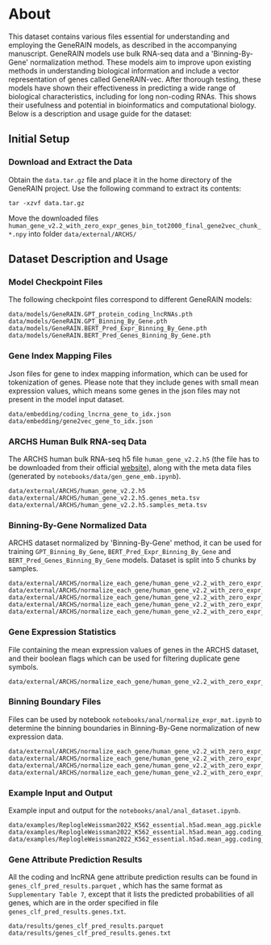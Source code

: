 # About

This dataset contains various files essential for understanding and employing the GeneRAIN models, as described in the accompanying manuscript. GeneRAIN models use bulk RNA-seq data and a 'Binning-By-Gene' normalization method. These models aim to improve upon existing methods in understanding biological information and include a vector representation of genes called GeneRAIN-vec. After thorough testing, these models have shown their effectiveness in predicting a wide range of biological characteristics, including for long non-coding RNAs. This shows their usefulness and potential in bioinformatics and computational biology. Below is a description and usage guide for the dataset:


## Initial Setup

### Download and Extract the Data
Obtain the `data.tar.gz` file and place it in the home directory of the GeneRAIN project. Use the following command to extract its contents:


	tar -xzvf data.tar.gz

Move the downloaded files `human_gene_v2.2_with_zero_expr_genes_bin_tot2000_final_gene2vec_chunk_*.npy` into folder `data/external/ARCHS/`
## Dataset Description and Usage

### Model Checkpoint Files
The following checkpoint files correspond to different GeneRAIN models:

	data/models/GeneRAIN.GPT_protein_coding_lncRNAs.pth
	data/models/GeneRAIN.GPT_Binning_By_Gene.pth
	data/models/GeneRAIN.BERT_Pred_Expr_Binning_By_Gene.pth
	data/models/GeneRAIN.BERT_Pred_Genes_Binning_By_Gene.pth

### Gene Index Mapping Files
Json files for gene to index mapping information, which can be used for tokenization of genes. Please note that they include genes with small mean expression values, which means some genes in the json files may not present in the model input dataset.

	data/embedding/coding_lncrna_gene_to_idx.json
	data/embedding/gene2vec_gene_to_idx.json
	
### ARCHS Human Bulk RNA-seq Data
The ARCHS human bulk RNA-seq h5 file `human_gene_v2.2.h5` (the file has to be downloaded from their official [website](https://maayanlab.cloud/archs4/download.html)),  along with the meta data files (generated by `notebooks/data/gen_gene_emb.ipynb`). 

	data/external/ARCHS/human_gene_v2.2.h5
	data/external/ARCHS/human_gene_v2.2.h5.genes_meta.tsv
	data/external/ARCHS/human_gene_v2.2.h5.samples_meta.tsv

### Binning-By-Gene Normalized Data
ARCHS dataset normalized by 'Binning-By-Gene' method, it can be used for training `GPT_Binning_By_Gene`, `BERT_Pred_Expr_Binning_By_Gene` and `BERT_Pred_Genes_Binning_By_Gene` models. Dataset is split into 5 chunks by samples.

	data/external/ARCHS/normalize_each_gene/human_gene_v2.2_with_zero_expr_genes_bin_tot2000_final_gene2vec_chunk_0.npy
	data/external/ARCHS/normalize_each_gene/human_gene_v2.2_with_zero_expr_genes_bin_tot2000_final_gene2vec_chunk_1.npy
	data/external/ARCHS/normalize_each_gene/human_gene_v2.2_with_zero_expr_genes_bin_tot2000_final_gene2vec_chunk_2.npy
	data/external/ARCHS/normalize_each_gene/human_gene_v2.2_with_zero_expr_genes_bin_tot2000_final_gene2vec_chunk_3.npy
	data/external/ARCHS/normalize_each_gene/human_gene_v2.2_with_zero_expr_genes_bin_tot2000_final_gene2vec_chunk_4.npy

### Gene Expression Statistics
File containing the mean expression values of genes in the ARCHS dataset, and their boolean flags which can be used for filtering duplicate gene symbols.

	data/external/ARCHS/normalize_each_gene/human_gene_v2.2_with_zero_expr_genes.gene_stat_filt_on_z_dup.tsv

### Binning Boundary Files
Files can be used by notebook `notebooks/anal/normalize_expr_mat.ipynb` to determine the binning boundaries in Binning-By-Gene normalization of new expression data.

	data/external/ARCHS/normalize_each_gene/human_gene_v2.2_with_zero_expr_genes_bin_tot2000_gene2vec_0.005_subsampled.gene_symbols.txt
	data/external/ARCHS/normalize_each_gene/human_gene_v2.2_with_zero_expr_genes_bin_tot2000_gene2vec_0.005_subsampled.npy
	data/external/ARCHS/normalize_each_gene/human_gene_v2.2_with_zero_expr_genes_bin_tot2000_coding_lncrna_0.005_subsampled.npy
	data/external/ARCHS/normalize_each_gene/human_gene_v2.2_with_zero_expr_genes_bin_tot2000_coding_lncrna_0.005_subsampled.gene_symbols.txt

### Example Input and Output
Example input and output for the `notebooks/anal/anal_dataset.ipynb`.

	data/examples/ReplogleWeissman2022_K562_essential.h5ad.mean_agg.pickle
	data/examples/ReplogleWeissman2022_K562_essential.h5ad.mean_agg.coding_lncrna.binned.tsv
	data/examples/ReplogleWeissman2022_K562_essential.h5ad.mean_agg.coding_lncrna.binned.pkl

### Gene Attribute Prediction Results
All the coding and lncRNA gene attribute prediction results can be found in `genes_clf_pred_results.parquet` , which has the same format as `Supplementary Table 7`, except that it lists the predicted probabilities of all genes, which are in the order specified in file `genes_clf_pred_results.genes.txt`.

	data/results/genes_clf_pred_results.parquet
	data/results/genes_clf_pred_results.genes.txt
